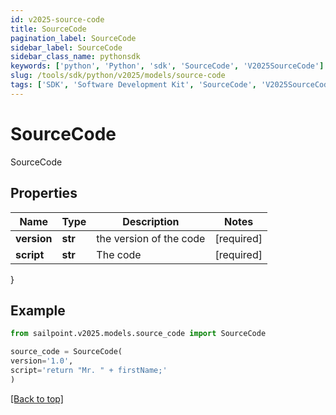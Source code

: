 ```yaml
---
id: v2025-source-code
title: SourceCode
pagination_label: SourceCode
sidebar_label: SourceCode
sidebar_class_name: pythonsdk
keywords: ['python', 'Python', 'sdk', 'SourceCode', 'V2025SourceCode'] 
slug: /tools/sdk/python/v2025/models/source-code
tags: ['SDK', 'Software Development Kit', 'SourceCode', 'V2025SourceCode']
---
```


# SourceCode

SourceCode

## Properties

Name | Type | Description | Notes
------------ | ------------- | ------------- | -------------
**version** | **str** | the version of the code | [required]
**script** | **str** | The code | [required]
}

## Example

```python
from sailpoint.v2025.models.source_code import SourceCode

source_code = SourceCode(
version='1.0',
script='return "Mr. " + firstName;'
)

```
[[Back to top]](#) 

